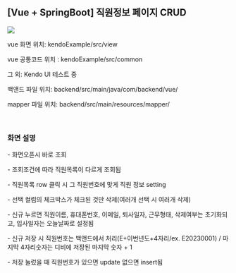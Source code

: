 <h2>[Vue + SpringBoot] 직원정보 페이지 CRUD</h2>
<img src="https://github.com/sls0263/Vue-SpringBoot-CRUD/assets/107562213/613ba115-ce11-498e-a7c2-2da86c20a490">
<p>vue 화면 위치: kendoExample/src/view</p>
<p>vue 공통코드 위치 : kendoExample/src/common</p>
<p>그 외: Kendo UI 테스트 중</p>
<p>백앤드 파일 위치: backend/src/main/java/com/backend/vue/</p>
<p>mapper 파일 위치: backend/src/main/resources/mapper/</p>
<br/>
<h3>화면 설명</h3>
<p>- 화면오픈시 바로 조회</p>
<p>- 조회조건에 따라 직원목록이 다르게 조회됨</p>
<p>- 직원목록 row 클릭 시 그 직원번호에 맞게 직원 정보 setting</p>
<p>- 선택 컬럼의 체크박스가 체크된 것만 삭제(여러개 선택 시 여러개 삭제)</p>
<p>- 신규 누르면 직원이름, 휴대폰번호, 이메일, 퇴사일자, 근무형태, 삭제여부는 초기화되고, 입사일자는 오늘날짜로 설정됨</p>
<p>- 신규 저장 시 직원번호는 백앤드에서 처리(E+이번년도+4자리/ex. E20230001) / 마지막 4자리숫자는 디비에 저장된 마지막 숫자 + 1</p>
<p>- 저장 눌렀을 때 직원번호가 있으면 update 없으면 insert됨</p>

